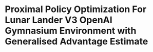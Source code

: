# Proximal Policy Optimization For Lunar Lander V3 OpenAI Gymnasium Environment with Generalised Advantage Estimate
